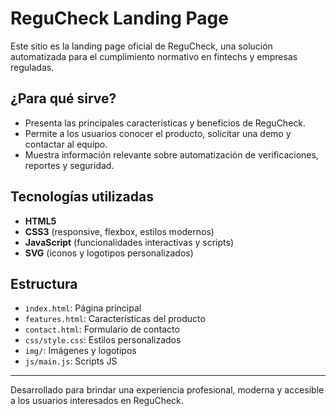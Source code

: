 # ReguCheck Landing Page

Este sitio es la landing page oficial de ReguCheck, una solución automatizada para el cumplimiento normativo en fintechs y empresas reguladas.

## ¿Para qué sirve?
- Presenta las principales características y beneficios de ReguCheck.
- Permite a los usuarios conocer el producto, solicitar una demo y contactar al equipo.
- Muestra información relevante sobre automatización de verificaciones, reportes y seguridad.

## Tecnologías utilizadas
- **HTML5**
- **CSS3** (responsive, flexbox, estilos modernos)
- **JavaScript** (funcionalidades interactivas y scripts)
- **SVG** (iconos y logotipos personalizados)

## Estructura
- `index.html`: Página principal
- `features.html`: Características del producto
- `contact.html`: Formulario de contacto
- `css/style.css`: Estilos personalizados
- `img/`: Imágenes y logotipos
- `js/main.js`: Scripts JS

---
Desarrollado para brindar una experiencia profesional, moderna y accesible a los usuarios interesados en ReguCheck.